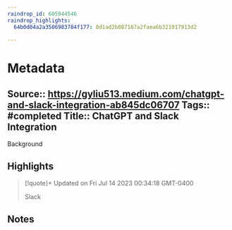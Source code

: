 ```yaml
---
raindrop_id: 605944546
raindrop_highlights:
  64b0d04a2a3506983784f177: 8d1ad2b087107a2faea6b321917913d2

---
```


# Metadata
Source:: https://gyliu513.medium.com/chatgpt-and-slack-integration-ab845dc06707
Tags:: #completed
Title:: ChatGPT and Slack Integration
---

Background

## Highlights

> [!quote]+ Updated on Fri Jul 14 2023 00:34:18 GMT-0400
>
> Slack
## Notes
